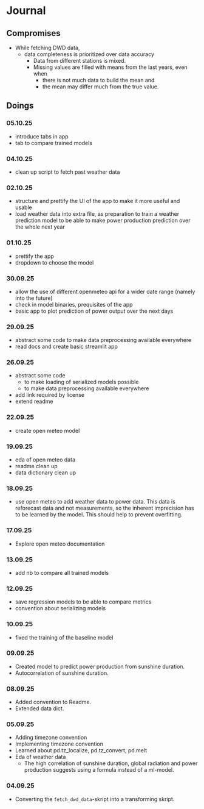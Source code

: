 # Journal

## Compromises

* While fetching DWD data,
  * data completeness is prioritized over data accuracy
    * Data from different stations is mixed.
    * Missing values are filled with means from the last years, even when
      * there is not much data to build the mean and
      * the mean may differ much from the true value.

## Doings

### 05.10.25

* introduce tabs in app
* tab to compare trained models

### 04.10.25

* clean up script to fetch past weather data

### 02.10.25

* structure and prettify the UI of the app to make it more useful and usable
* load weather data into extra file, as preparation to train a weather prediction model to be able to make power production prediction over the whole next year

### 01.10.25

* prettify the app
* dropdown to choose the model

### 30.09.25

* allow the use of different openmeteo api for a wider date range (namely into the future)
* check in model binaries, prequisites of the app
* basic app to plot prediction of power output over the next days

### 29.09.25

* abstract some code to make data preprocessing available everywhere
* read docs and create basic streamlit app  

### 26.09.25

* abstract some code
  * to make loading of serialized models possible
  * to make data preprocessing available everywhere
* add link required by license
* extend readme

### 22.09.25

* create open meteo model

### 19.09.25

* eda of open meteo data
* readme clean up
* data dictionary clean up

### 18.09.25

* use open meteo to add weather data to power data. This data is reforecast data and not measurements, so the inherent imprecision has to be learned by the model. This should help to prevent overfitting.

### 17.09.25

* Explore open meteo documentation

### 13.09.25

* add nb to compare all trained models

### 12.09.25

* save regression models to be able to compare metrics
* convention about serializing models

### 10.09.25

* fixed the training of the baseline model

### 09.09.25

* Created model to predict power production from sunshine duration.
* Autocorrelation of sunshine duration.

### 08.09.25

* Added convention to Readme.
* Extended data dict.

### 05.09.25

* Adding timezone convention
* Implementing timezone convention
* Learned about pd.tz_localize, pd.tz_convert, pd.melt
* Eda of weather data
  * The high correlation of sunshine duration, global radiation and power production suggests using a formula instead of a ml-model.

### 04.09.25

* Converting the `fetch_dwd_data`-skript into a transforming skript.
